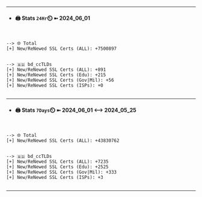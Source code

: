

---
- #### 🖨️ **Stats** `24Hr`⏲️ ➼ 2024_06_01
```console


--> 🌐 Total
[+] New/ReNewed SSL Certs (ALL): +7500897


--> 🇧🇩 bd_ccTLDs
[+] New/ReNewed SSL Certs (ALL): +891
[+] New/ReNewed SSL Certs (Edu): +215
[+] New/ReNewed SSL Certs (Gov|Mil): +56
[+] New/ReNewed SSL Certs (ISPs): +0


```

---
- #### 🖨️ **Stats** `7Days`⏲️ ➼ 2024_06_01 <--> 2024_05_25
```console


--> 🌐 Total
[+] New/ReNewed SSL Certs (ALL): +43830762


--> 🇧🇩 bd_ccTLDs
[+] New/ReNewed SSL Certs (ALL): +7235
[+] New/ReNewed SSL Certs (Edu): +2525
[+] New/ReNewed SSL Certs (Gov|Mil): +333
[+] New/ReNewed SSL Certs (ISPs): +3


```

---

